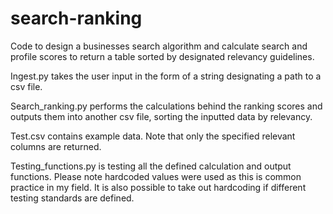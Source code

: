 # search-ranking
Code to design a businesses search algorithm and calculate search and profile scores to return a table sorted by designated relevancy guidelines.

Ingest.py takes the user input in the form of a string designating a path to a csv file. 

Search_ranking.py performs the calculations behind the ranking scores and outputs them into another csv file, sorting the inputted data by relevancy.

Test.csv contains example data. Note that only the specified relevant columns are returned.

Testing_functions.py is testing all the defined calculation and output functions. Please note hardcoded values were used as this is common practice in my field. It is also possible to take out hardcoding if different testing standards are defined.
